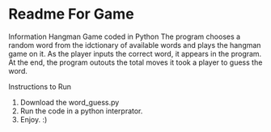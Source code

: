 # Readme For Game

Information
Hangman Game coded in Python
The program chooses a random word from the idctionary of available words and plays the hangman game on it.
As the player inputs the correct word, it appears in the program.
At the end, the program outouts the total moves it took a player to guess the word. 


Instructions to Run
1. Download the word_guess.py
2. Run the code in a python interprator.
3. Enjoy. :)
